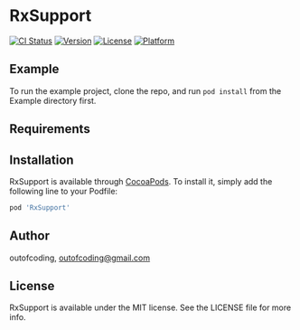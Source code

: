 # RxSupport

[![CI Status](https://img.shields.io/travis/outofcoding/RxSupport.svg?style=flat)](https://travis-ci.org/outofcoding/RxSupport)
[![Version](https://img.shields.io/cocoapods/v/RxSupport.svg?style=flat)](https://cocoapods.org/pods/RxSupport)
[![License](https://img.shields.io/cocoapods/l/RxSupport.svg?style=flat)](https://cocoapods.org/pods/RxSupport)
[![Platform](https://img.shields.io/cocoapods/p/RxSupport.svg?style=flat)](https://cocoapods.org/pods/RxSupport)

## Example

To run the example project, clone the repo, and run `pod install` from the Example directory first.

## Requirements

## Installation

RxSupport is available through [CocoaPods](https://cocoapods.org). To install
it, simply add the following line to your Podfile:

```ruby
pod 'RxSupport'
```

## Author

outofcoding, outofcoding@gmail.com

## License

RxSupport is available under the MIT license. See the LICENSE file for more info.
